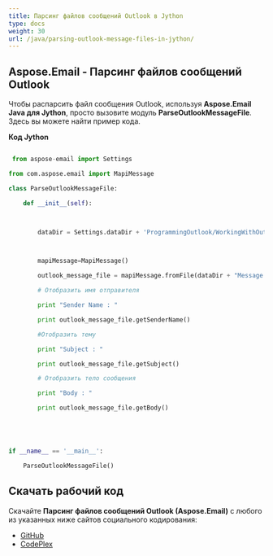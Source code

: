 ```yaml
---
title: Парсинг файлов сообщений Outlook в Jython
type: docs
weight: 30
url: /java/parsing-outlook-message-files-in-jython/
---
```


## **Aspose.Email - Парсинг файлов сообщений Outlook**
Чтобы распарсить файл сообщения Outlook, используя **Aspose.Email Java для Jython**, просто вызовите модуль **ParseOutlookMessageFile**. Здесь вы можете найти пример кода.

**Код Jython**

```python

 from aspose-email import Settings

from com.aspose.email import MapiMessage

class ParseOutlookMessageFile:

    def __init__(self):



        dataDir = Settings.dataDir + 'ProgrammingOutlook/WorkingWithOutlookMessageFiles/ParseOutlookMessageFile/'



        mapiMessage=MapiMessage()

        outlook_message_file = mapiMessage.fromFile(dataDir + "Message.msg")

        # Отобразить имя отправителя

        print "Sender Name : " 

        print outlook_message_file.getSenderName()

        #Отобразить тему

        print "Subject : " 

        print outlook_message_file.getSubject()

        # Отобразить тело сообщения

        print "Body : " 

        print outlook_message_file.getBody()





if __name__ == '__main__':        

    ParseOutlookMessageFile()

```
## **Скачать рабочий код**
Скачайте **Парсинг файлов сообщений Outlook (Aspose.Email)** с любого из указанных ниже сайтов социального кодирования:

- [GitHub](https://github.com/aspose-email/Aspose.Email-for-Java/releases/tag/Aspose.Email_Java_for_Jython-v1.0)
- [CodePlex](https://archive.codeplex.com/?p=asposeemailjavajython)